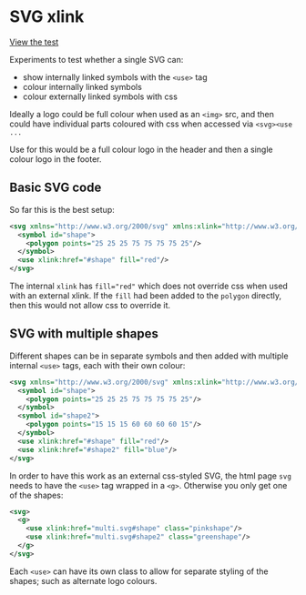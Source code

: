 # SVG xlink
[View the test](test.html)

Experiments to test whether a single SVG can:
- show internally linked symbols with the `<use>` tag
- colour internally linked symbols
- colour externally linked symbols with css

Ideally a logo could be full colour when used as an `<img>` src, and then could have individual parts coloured with css when accessed via `<svg><use ...`

Use for this would be a full colour logo in the header and then a single colour logo in the footer.

## Basic SVG code
So far this is the best setup:
```xml
<svg xmlns="http://www.w3.org/2000/svg" xmlns:xlink="http://www.w3.org/1999/xlink" viewBox="0 0 100 100">
  <symbol id="shape">
    <polygon points="25 25 25 75 75 75 75 25"/>
  </symbol>
  <use xlink:href="#shape" fill="red"/>
</svg>
```
The internal `xlink` has `fill="red"` which does not override css when used with an external xlink. If the `fill` had been added to the `polygon` directly, then this would not allow css to override it.

## SVG with multiple shapes
Different shapes can be in separate symbols and then added with multiple internal `<use>` tags, each with their own colour:
```xml
<svg xmlns="http://www.w3.org/2000/svg" xmlns:xlink="http://www.w3.org/1999/xlink" viewBox="0 0 100 100">
  <symbol id="shape">
    <polygon points="25 25 25 75 75 75 75 25"/>
  </symbol>
  <symbol id="shape2">
    <polygon points="15 15 15 60 60 60 60 15"/>
  </symbol>
  <use xlink:href="#shape" fill="red"/>
  <use xlink:href="#shape2" fill="blue"/>
</svg>
```
In order to have this work as an external css-styled SVG, the html page `svg` needs to have the `<use>` tag wrapped in a `<g>`. Otherwise you only get one of the shapes:
```xml
<svg>
  <g>
    <use xlink:href="multi.svg#shape" class="pinkshape"/>
    <use xlink:href="multi.svg#shape2" class="greenshape"/>
  </g>
</svg>

```
Each `<use>` can have its own class to allow for separate styling of the shapes; such as alternate logo colours.
